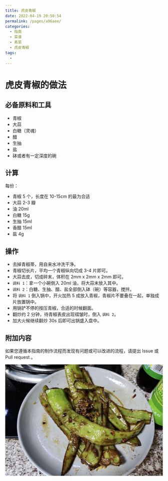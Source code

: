 ```yaml
---
title: 虎皮青椒
date: 2022-04-19 20:50:54
permalink: /pages/a96aee/
categories:
  - 指南
  - 菜谱
  - 素菜
  - 虎皮青椒
tags:
  - 
---
```


# 虎皮青椒的做法

## 必备原料和工具

- 青椒
- 大蒜
- 白糖（灵魂）
- 醋
- 生抽
- 盐
- 砵或者有一定深度的碗

## 计算

每份：

- 青椒 5 个，长度在 10-15cm 的最为合适
- 大蒜 2-3 瓣
- 油 20ml
- 白糖 15g
- 生抽 15ml
- 香醋 15ml
- 盐 4g

## 操作

- 去掉青椒蒂，用自来水冲洗干净。
- 青椒切长片，平均一个青椒纵向切成 3-4 片即可。
- 大蒜去皮，切成碎末，体积在 2mm x 2mm x 2mm 即可。
- `调料 1`：拿一个小碗倒入 20ml 油，将大蒜末放入其中。
- `调料 2`：白糖、生抽、醋、盐全部倒入砵（碗）等容器，搅拌。
- 将 `调料 1` 倒入锅中，开火加热 5 成放入青椒，青椒片不要叠在一起，单独成片放置锅中。
- 用锅铲不停的按压青椒，合适的时候翻面。
- 翻炒约 2 分钟，待青椒表皮出现褶皱时，倒入 `调料 2`。
- 加大火候继续翻炒 30s 后即可出锅盛入盘中。

## 附加内容

如果您遵循本指南的制作流程而发现有问题或可以改进的流程，请提出 Issue 或 Pull request 。

![虎皮青椒](/img/jpg/虎皮青椒.jpg)
